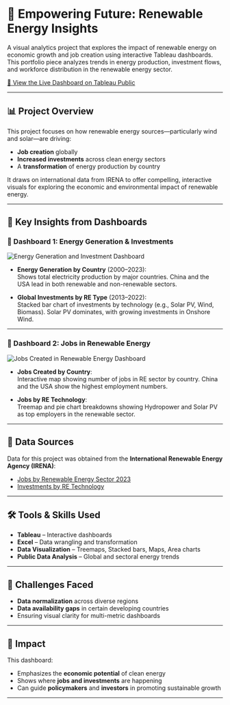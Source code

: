 # 🔋 Empowering Future: Renewable Energy Insights

A visual analytics project that explores the impact of renewable energy on economic growth and job creation using interactive Tableau dashboards. This portfolio piece analyzes trends in energy production, investment flows, and workforce distribution in the renewable energy sector.

[🔗 View the Live Dashboard on Tableau Public](https://public.tableau.com/app/profile/kartik.trisal/viz/RenewableEnergyandEconomicGrowthAnalysisDashboard/OpeningDashboard)

---

## 📊 Project Overview

This project focuses on how renewable energy sources—particularly wind and solar—are driving:

- **Job creation** globally
- **Increased investments** across clean energy sectors
- A **transformation** of energy production by country

It draws on international data from IRENA to offer compelling, interactive visuals for exploring the economic and environmental impact of renewable energy.

---

## 🧠 Key Insights from Dashboards

### 📌 Dashboard 1: Energy Generation & Investments

![Energy Generation and Investment Dashboard](images/energy-dashboard.png)

- **Energy Generation by Country** (2000–2023):  
  Shows total electricity production by major countries. China and the USA lead in both renewable and non-renewable sectors.
  
- **Global Investments by RE Type** (2013–2022):  
  Stacked bar chart of investments by technology (e.g., Solar PV, Wind, Biomass). Solar PV dominates, with growing investments in Onshore Wind.

---

### 📌 Dashboard 2: Jobs in Renewable Energy

![Jobs Created in Renewable Energy Dashboard](images/jobs-dashboard.png)

- **Jobs Created by Country**:  
  Interactive map showing number of jobs in RE sector by country. China and the USA show the highest employment numbers.
  
- **Jobs by RE Technology**:  
  Treemap and pie chart breakdowns showing Hydropower and Solar PV as top employers in the renewable sector.

---

## 📌 Data Sources

Data for this project was obtained from the **International Renewable Energy Agency (IRENA)**:

- [Jobs by Renewable Energy Sector 2023](https://irena.sharepoint.com/:x:/s/statistics-public/Ee1nmh6YUX9Bk2ijCA4SYHABdSLwlHUyQe7khxlQyERUSw)
- [Investments by RE Technology](https://irena.sharepoint.com/:x:/s/statistics-public/Eahsj-Vwd4RMstSSzyt4CzQBdoOUPFi8hTOc_CWHWlH_FA?e=RMldWJ)

---

## 🛠 Tools & Skills Used

- **Tableau** – Interactive dashboards
- **Excel** – Data wrangling and transformation
- **Data Visualization** – Treemaps, Stacked bars, Maps, Area charts
- **Public Data Analysis** – Global and sectoral energy trends

---

## 🚧 Challenges Faced

- **Data normalization** across diverse regions
- **Data availability gaps** in certain developing countries
- Ensuring visual clarity for multi-metric dashboards

---

## 🌱 Impact

This dashboard:
- Emphasizes the **economic potential** of clean energy
- Shows where **jobs and investments** are happening
- Can guide **policymakers** and **investors** in promoting sustainable growth

---
